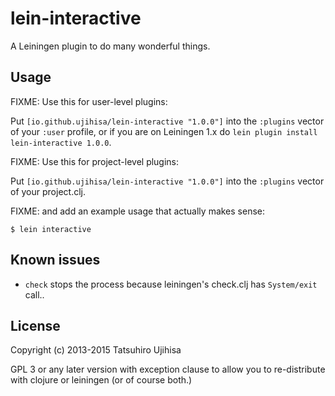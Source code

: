 # lein-interactive

A Leiningen plugin to do many wonderful things.

## Usage

FIXME: Use this for user-level plugins:

Put `[io.github.ujihisa/lein-interactive "1.0.0"]` into the `:plugins` vector of your
`:user` profile, or if you are on Leiningen 1.x do `lein plugin install
lein-interactive 1.0.0`.

FIXME: Use this for project-level plugins:

Put `[io.github.ujihisa/lein-interactive "1.0.0"]` into the `:plugins` vector of your project.clj.

FIXME: and add an example usage that actually makes sense:

    $ lein interactive

## Known issues

* `check` stops the process because leiningen's check.clj has `System/exit` call..

## License

Copyright (c) 2013-2015 Tatsuhiro Ujihisa

GPL 3 or any later version with exception clause to allow you to re-distribute with clojure or leiningen (or of course both.)

